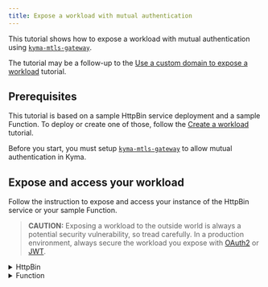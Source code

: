 ```yaml
---
title: Expose a workload with mutual authentication 
---
```


This tutorial shows how to expose a workload with mutual authentication using [`kyma-mtls-gateway`](https://github.com/kyma-project/kyma/blob/main/resources/certificates/templates/mtls-certificate.yaml).

The tutorial may be a follow-up to the [Use a custom domain to expose a workload](./apix-01-own-domain.md) tutorial.

## Prerequisites

This tutorial is based on a sample HttpBin service deployment and a sample Function. To deploy or create one of those, follow the [Create a workload](./apix-02-create-workload.md) tutorial.

Before you start, you must setup [`kyma-mtls-gateway`](../sec-01-tls-certificates-security.md) to allow mutual authentication in Kyma. 

## Expose and access your workload

Follow the instruction to expose and access your instance of the HttpBin service or your sample Function.
  > **CAUTION:** Exposing a workload to the outside world is always a potential security vulnerability, so tread carefully. In a production environment, always secure the workload you expose with [OAuth2](./apix-04-expose-and-secure-workload-oauth2.md) or [JWT](./apix-05-expose-and-secure-workload-jwt.md).

<div tabs>

  <details>
  <summary>
  HttpBin
  </summary>

1. Export the following value as an environment variable:

   ```bash
   export DOMAIN_TO_EXPOSE_WORKLOADS={DOMAIN_NAME} #This is a Kyma domain or your custom subdomain e.g. api.mydomain.com.
   ```

2. Expose the instance of the HttpBin service by creating an APIRule CR in your Namespace. Run:

   ```bash
   cat <<EOF | kubectl apply -f -
   apiVersion: gateway.kyma-project.io/v1beta1
   kind: APIRule
   metadata:
     name: httpbin
     namespace: $NAMESPACE
   spec:
     host: httpbin.mtls.$DOMAIN_TO_EXPOSE_WORKLOADS
     service:
       name: httpbin
       port: 8000
     gateway: kyma-system/kyma-mtls-gateway
     rules:
       - path: /.*
         methods: ["GET"]
         accessStrategies:
           - handler: noop
         mutators:
           - handler: noop
       - path: /post
         methods: ["POST"]
         accessStrategies:
           - handler: noop
         mutators:
           - handler: noop
   EOF
   ```

   >**NOTE:** If you are running Kyma on k3d, add `httpbin.mtls.kyma.local` to the entry with k3d IP in your system's `/etc/hosts` file.

3. Call the endpoint by sending a `GET` request to the HttpBin service:

   ```bash
   curl --key client.key \
      --cert client.crt 
      --cacert client-root-ca.crt \
      -ik -X GET https://httpbin.mtls.$DOMAIN_TO_EXPOSE_WORKLOADS/ip
   ```

4. Send a `POST` request to the HttpBin's `/post` endpoint:


   ```bash
   curl --key client.key \
      --cert client.crt 
      --cacert client-root-ca.crt \
      -ik -X POST https://httpbin.mtls.$DOMAIN_TO_EXPOSE_WORKLOADS/post -d "test data"
   ```

   These calls return the code `200` response.

  </details>

  <details>
  <summary>
  Function
  </summary>

1. Export the following value as an environment variable:

   ```bash
   export DOMAIN_TO_EXPOSE_WORKLOADS={DOMAIN_NAME} #This is a Kyma domain or your custom subdomain e.g. api.mydomain.com.
   ```

2. Expose the sample Function by creating an APIRule CR in your Namespace. Run:

   ```shell
   cat <<EOF | kubectl apply -f -
   apiVersion: gateway.kyma-project.io/v1beta1
   kind: APIRule
   metadata:
     name: function
     namespace: $NAMESPACE
   spec:
     gateway: kyma-system/kyma-mtls-gateway
     host: function-example.mtls.$DOMAIN_TO_EXPOSE_WORKLOADS
     service:
       name: function
       port: 80
     rules:
       - path: /function
         methods: ["GET"]
         accessStrategies:
           - handler: noop
   EOF
   ```


3. Send a `GET` request to the Function:

   ```shell
   curl --key client.key \
      --cert client.crt 
      --cacert client-root-ca.crt \
      -ik -X GET https://function-example.mtls.$DOMAIN_TO_EXPOSE_WORKLOADS/function
   ```

   This call returns the code `200` response.

  </details>
</div>
